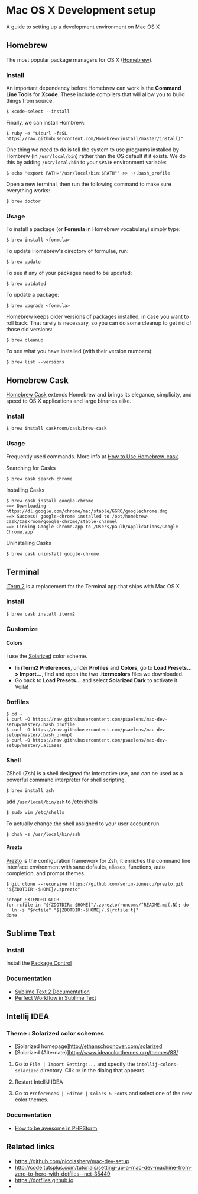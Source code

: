 # Mac OS X Development setup
A guide to setting up a development environment on Mac OS X


## Homebrew

The most popular package managers for OS X ([Homebrew](http://brew.sh/)).

### Install

An important dependency before Homebrew can work is the **Command Line Tools** for **Xcode**. These include compilers that will allow you to build things from source.


	$ xcode-select --install

Finally, we can install Hombrew:

    $ ruby -e "$(curl -fsSL https://raw.githubusercontent.com/Homebrew/install/master/install)"

One thing we need to do is tell the system to use programs installed by Hombrew (in `/usr/local/bin`) rather than the OS default if it exists. We do this by adding `/usr/local/bin` to your `$PATH` environment variable:

    $ echo 'export PATH="/usr/local/bin:$PATH"' >> ~/.bash_profile

Open a new terminal, then run the following command to make sure everything works:

    $ brew doctor
    
### Usage

To install a package (or **Formula** in Homebrew vocabulary) simply type:

    $ brew install <formula>
        
To update Homebrew's directory of formulae, run:

    $ brew update
    
To see if any of your packages need to be updated:

    $ brew outdated
    
To update a package:

    $ brew upgrade <formula>
        
Homebrew keeps older versions of packages installed, in case you want to roll back. That rarely is necessary, so you can do some cleanup to get rid of those old versions:

    $ brew cleanup

To see what you have installed (with their version numbers):

    $ brew list --versions

## Homebrew Cask

[Homebrew Cask](http://caskroom.io) extends Homebrew and brings its elegance, simplicity, and speed to OS X applications and large binaries alike.

### Install

	$ brew install caskroom/cask/brew-cask

### Usage

Frequently used commands. More info at [How to Use Homebrew-cask](https://github.com/caskroom/homebrew-cask/blob/master/USAGE.md).

Searching for Casks

	$ brew cask search chrome

Installing Casks

	$ brew cask install google-chrome
	==> Downloading https://dl.google.com/chrome/mac/stable/GGRO/googlechrome.dmg
	==> Success! google-chrome installed to /opt/homebrew-cask/Caskroom/google-chrome/stable-channel
	==> Linking Google Chrome.app to /Users/paulh/Applications/Google Chrome.app

Uninstalling Casks

	$ brew cask uninstall google-chrome

## Terminal

[iTerm 2](http://iterm2.com) is a replacement for the Terminal app that ships with Mac OS X

### Install

    $ brew cask install iterm2

### Customize 

#### Colors 

I use the [Solarized](http://ethanschoonover.com/solarized) color scheme.

- In **iTerm2 Preferences**, under **Profiles** and **Colors**, go to **Load Presets... > Import...**, find and open the two **.itermcolors** files we downloaded.
- Go back to **Load Presets...** and select **Solarized Dark** to activate it. Voila!

### Dotfiles

    $ cd ~
    $ curl -O https://raw.githubusercontent.com/psaelens/mac-dev-setup/master/.bash_profile
    $ curl -O https://raw.githubusercontent.com/psaelens/mac-dev-setup/master/.bash_prompt
    $ curl -O https://raw.githubusercontent.com/psaelens/mac-dev-setup/master/.aliases

### Shell

ZShell (Zsh) is a shell designed for interactive use, and can be used as a powerful command interpreter for shell scripting.

    $ brew install zsh
    

add `/usr/local/bin/zsh` to /etc/shells

    $ sudo vim /etc/shells

To actually change the shell assigned to your user account run

    $ chsh -s /usr/local/bin/zsh

#### Prezto

[Prezto](https://github.com/sorin-ionescu/prezto) is the configuration framework for Zsh; it enriches the command line interface environment with sane defaults, aliases, functions, auto completion, and prompt themes.

    $ git clone --recursive https://github.com/sorin-ionescu/prezto.git "${ZDOTDIR:-$HOME}/.zprezto"

    setopt EXTENDED_GLOB
    for rcfile in "${ZDOTDIR:-$HOME}"/.zprezto/runcoms/^README.md(.N); do
      ln -s "$rcfile" "${ZDOTDIR:-$HOME}/.${rcfile:t}"
    done

## Sublime Text

### Install

Install the [Package Control](https://packagecontrol.io)

### Documentation 

* [Sublime Text 2 Documentation](https://www.sublimetext.com/docs/2/)
* [Perfect Workflow in Sublime Text](http://code.tutsplus.com/articles/perfect-workflow-in-sublime-text-free-course--net-27293)

## Intellij IDEA 

### Theme : Solarized color schemes

* [Solarized homepage]http://ethanschoonover.com/solarized
* [Solarized (Alternate)]http://www.ideacolorthemes.org/themes/83/

1. Go to `File | Import Settings...` and specify the `intellij-colors-solarized` directory.
 Clik `OK` in the dialog that appears.

2. Restart IntelliJ IDEA

3. Go to `Preferences | Editor | Colors & Fonts` and select one of the new 
color themes.

### Documentation 

* [How to be awesome in PHPStorm](https://laracasts.com/series/how-to-be-awesome-in-phpstorm)


## Related links
* https://github.com/nicolashery/mac-dev-setup
* http://code.tutsplus.com/tutorials/setting-up-a-mac-dev-machine-from-zero-to-hero-with-dotfiles--net-35449
* https://dotfiles.github.io
* 
